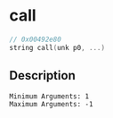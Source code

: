 # call
```c
// 0x00492e80
string call(unk p0, ...)
```
## Description
```
Minimum Arguments: 1
Maximum Arguments: -1
```
